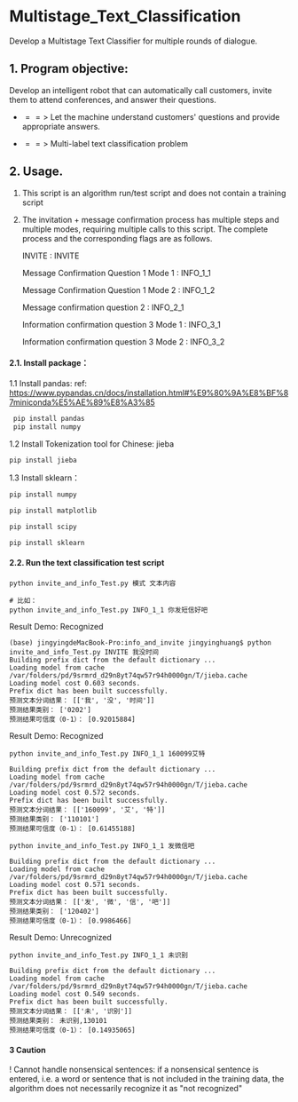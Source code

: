 # Multistage_Text_Classification
Develop a Multistage Text Classifier for multiple rounds of dialogue.

## 1. Program objective:

Develop an intelligent robot that can automatically call customers, invite them to attend conferences, and answer their questions.

- $==>$ Let the machine understand customers' questions and provide appropriate answers. 

- $==>$  Multi-label text classification problem

## 2. Usage.

1. This script is an algorithm run/test script and does not contain a training script

2. The invitation + message confirmation process has multiple steps and multiple modes, requiring multiple calls to this script. The complete process and the corresponding flags are as follows.

   INVITE : INVITE

   Message Confirmation Question 1 Mode 1 : INFO_1_1

   Message Confirmation Question 1 Mode 2 : INFO_1_2

   Message confirmation question 2 : INFO_2_1

   Information confirmation question 3 Mode 1 : INFO_3_1

   Information confirmation question 3 Mode 2 : INFO_3_2
   
#### 2.1. Install package：

1.1 Install pandas: ref: https://www.pypandas.cn/docs/installation.html#%E9%80%9A%E8%BF%87miniconda%E5%AE%89%E8%A3%85

```python
 pip install pandas
 pip install numpy
```

1.2 Install Tokenization tool for Chinese: jieba

```python
pip install jieba
```

1.3 Install sklearn：

```python
pip install numpy

pip install matplotlib

pip install scipy

pip install sklearn
```
#### 2.2. Run the text classification test script

```shell
python invite_and_info_Test.py 模式 文本内容

# 比如：
python invite_and_info_Test.py INFO_1_1 你发短信好吧
```

Result Demo: Recognized

```
(base) jingyingdeMacBook-Pro:info_and_invite jingyinghuang$ python invite_and_info_Test.py INVITE 我没时间
Building prefix dict from the default dictionary ...
Loading model from cache /var/folders/pd/9srmrd_d29n8yt74qw57r94h0000gn/T/jieba.cache
Loading model cost 0.603 seconds.
Prefix dict has been built successfully.
预测文本分词结果： [['我', '没', '时间']]
预测结果类别： ['0202']
预测结果可信度（0-1）： [0.92015884]
```
Result Demo: Recognized

```
python invite_and_info_Test.py INFO_1_1 160099艾特

Building prefix dict from the default dictionary ...
Loading model from cache /var/folders/pd/9srmrd_d29n8yt74qw57r94h0000gn/T/jieba.cache
Loading model cost 0.572 seconds.
Prefix dict has been built successfully.
预测文本分词结果： [['160099', '艾', '特']]
预测结果类别： ['110101']
预测结果可信度（0-1）： [0.61455188]

python invite_and_info_Test.py INFO_1_1 发微信吧

Building prefix dict from the default dictionary ...
Loading model from cache /var/folders/pd/9srmrd_d29n8yt74qw57r94h0000gn/T/jieba.cache
Loading model cost 0.571 seconds.
Prefix dict has been built successfully.
预测文本分词结果： [['发', '微', '信', '吧']]
预测结果类别： ['120402']
预测结果可信度（0-1）： [0.9986466]
```

Result Demo: Unrecognized

```
python invite_and_info_Test.py INFO_1_1 未识别

Building prefix dict from the default dictionary ...
Loading model from cache /var/folders/pd/9srmrd_d29n8yt74qw57r94h0000gn/T/jieba.cache
Loading model cost 0.549 seconds.
Prefix dict has been built successfully.
预测文本分词结果： [['未', '识别']]
预测结果类别： 未识别,130101
预测结果可信度（0-1）： [0.14935065]
```

#### 3 Caution

! Cannot handle nonsensical sentences: if a nonsensical sentence is entered, i.e. a word or sentence that is not included in the training data, the algorithm does not necessarily recognize it as "not recognized"
